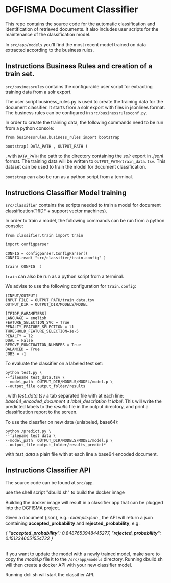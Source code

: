 # DGFISMA Document Classifier

This repo contains the source code for the automatic classification and identification of retrieved documents.
It also includes user scripts for the maintenance of the classification model.

In `src/app/models` you'll find the most recent model trained on data extracted according to the business rules.

Instructions Business Rules and creation of a train set.
------------

`src/businessrules` contains the configurable user script for extracting training data from a solr export.

The user script business_rules.py is used to create the training data for the document classifier. It starts from a solr export with files in jsonlines format. The business rules can be configured in `src/businessrulesconf.py`.

In order to create the training data, the following commands need to be run from a python console:

```
from businessrules.business_rules import bootstrap

bootstrap( DATA_PATH , OUTPUT_PATH )
```

, with `DATA_PATH` the path to the directory containing the *solr* export in *.jsonl* format. The training data will be written to `OUTPUT_PATH/train_data.tsv`. This dataset can be used to train the model for document classification.

`bootstrap` can also be run as a python script from a terminal.

Instructions Classifier Model training
------------

`src/classifier` contains the scripts needed to train a model for document classification(TfIDF + support vector machines).

In order to train a model, the following commands can be run from a python console:

```
from classifier.train import train

import configparser

CONFIG = configparser.ConfigParser()
CONFIG.read( "src/classifier/train.config" )

train( CONFIG  )
```

`train` can also be run as a python script from a terminal.

We advise to use the following configuration for `train.config`:

```
[INPUT/OUTPUT]
INPUT_FILE = OUTPUT_PATH/train_data.tsv
OUTPUT_DIR = OUTPUT_DIR/MODELS/MODEL

[TFIDF_PARAMETERS]
LANGUAGE = english
FEATURE_SELECTION_SVC = True
PENALTY_FEATURE_SELECTION = l1
THRESHOLD_FEATURE_SELECTION=1e-5
PENALTY = l2
DUAL = False
REMOVE_PUNCTUATION_NUMBERS = True
BALANCED = True
JOBS = -1
```

To evaluate the classifier on a labeled test set: 

```
python test.py \
--filename test_data.tsv \
--model_path  OUTPUT_DIR/MODELS/MODEL/model.p \
--output_file output_folder/results
```

, with *test_data.tsv* a tab separated file with at each line: *base64_encoded_document \t label_description \t label*. This will write the predicted labels to the *results* file in the output directory, and print a classification report to the screen.

To use the classfier on new data (unlabeled, base64):

```
python /predict.py \
--filename test_data \
--model_path  OUTPUT_DIR/MODELS/MODEL/model.p \
--output_file output_folder/results_predict*
```

with *test_data* a plain file with at each line a base64 encoded document.


Instructions Classifier API
------------

The source code can be found at `src/app`.

use the shell script "dbuild.sh" to build the docker image <br />

Building the docker image will result in a classifier app that can be plugged into the DGFISMA project.

Given a document (json), e.g.: *example.json* , the API will return a json containing **accepted_probability** and **rejected_probability**, e.g:

<em>
{
    "<strong>accepted_probability</strong>": 0.8487653948445277,
    "<strong>rejected_probability</strong>": 0.1512346051554722
}
</em>

<br />
<br />

If you want to update the model with a newly trained model, make sure to copy the *model.p* file it to the `/src/app/models` directory. Running dbuild.sh will then create a docker API with your new classifier model.

Running dcli.sh will start the classifier API.